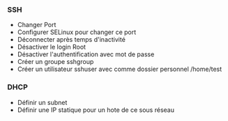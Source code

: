 ### SSH ###
- Changer Port 
- Configurer SELinux pour changer ce port
- Déconnecter après temps d'inactivité
- Désactiver le login Root
- Désactiver l'authentification avec mot de passe
- Créer un groupe sshgroup
- Créer un utilisateur sshuser avec comme dossier personnel /home/test

### DHCP ###
- Définir un subnet
- Définir une IP statique pour un hote de ce sous réseau

